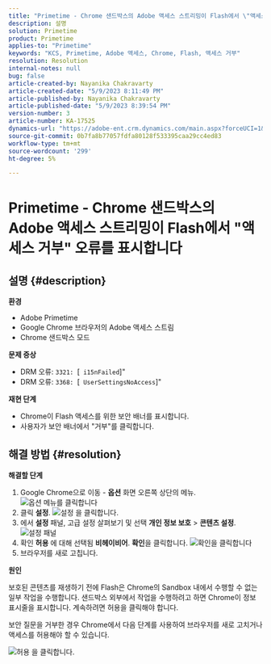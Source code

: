 ```yaml
---
title: "Primetime - Chrome 샌드박스의 Adobe 액세스 스트리밍이 Flash에서 \"액세스 거부\" 오류를 표시합니다."
description: 설명
solution: Primetime
product: Primetime
applies-to: "Primetime"
keywords: "KCS, Primetime, Adobe 액세스, Chrome, Flash, 액세스 거부"
resolution: Resolution
internal-notes: null
bug: false
article-created-by: Nayanika Chakravarty
article-created-date: "5/9/2023 8:11:49 PM"
article-published-by: Nayanika Chakravarty
article-published-date: "5/9/2023 8:39:54 PM"
version-number: 3
article-number: KA-17525
dynamics-url: "https://adobe-ent.crm.dynamics.com/main.aspx?forceUCI=1&pagetype=entityrecord&etn=knowledgearticle&id=e1a21bb9-a5ee-ed11-8849-6045bd006b3d"
source-git-commit: 0b7fa8b77057fdfa80128f533395caa29cc4ed83
workflow-type: tm+mt
source-wordcount: '299'
ht-degree: 5%

---
```


# Primetime - Chrome 샌드박스의 Adobe 액세스 스트리밍이 Flash에서 &quot;액세스 거부&quot; 오류를 표시합니다

## 설명 {#description}


<b>환경</b>

- Adobe Primetime
- Google Chrome 브라우저의 Adobe 액세스 스트림
- Chrome 샌드박스 모드


<b>문제 증상</b>

- DRM 오류: `3321: `[` i15nFailed`]&quot;
- DRM 오류: `3368: `[` UserSettingsNoAccess`]&quot;


<b>재현 단계</b>

- Chrome이 Flash 액세스를 위한 보안 배너를 표시합니다.
- 사용자가 보안 배너에서 &quot;거부&quot;를 클릭합니다.



## 해결 방법 {#resolution}


<b>해결할 단계</b>

1. Google Chrome으로 이동 - <b>옵션</b> 화면 오른쪽 상단의 메뉴.<br>    ![옵션 메뉴를 클릭합니다](https://helpx.adobe.com/content/dam/help/en/adobe-access/kb/error-3321/jcr%3acontent/main-pars/procedure/proc_par/step_0/step_par/image/setting_menu.png "옵션 메뉴를 클릭합니다")
2. 클릭 <b>설정</b>.    ![설정 을 클릭합니다.](https://helpx.adobe.com/content/dam/help/en/adobe-access/kb/error-3321/jcr%3acontent/main-pars/procedure/proc_par/step_1/step_par/image/3.jpg "설정 을 클릭합니다.")
3. 에서 <b>설정</b> 패널, 고급 설정 살펴보기 및 선택 <b>개인 정보 보호</b> > <b>콘텐츠 설정</b>.    ![설정 패널](https://helpx.adobe.com/content/dam/help/en/adobe-access/kb/error-3321/jcr%3acontent/main-pars/procedure/proc_par/step_2/step_par/image/5.jpg "설정 패널")
4. 확인 <b>허용</b> 에 대해 선택됨 <b>비헤이비어</b>. <b>확인</b>을 클릭합니다.    ![확인](https://helpx.adobe.com/content/dam/help/en/adobe-access/kb/error-3321/jcr%3acontent/main-pars/procedure/proc_par/step_3/step_par/image/unsandbox_settings.png "확인을 클릭합니다")을 클릭합니다
5. 브라우저를 새로 고칩니다.


<b>원인</b>

보호된 콘텐츠를 재생하기 전에 Flash은 Chrome의 Sandbox 내에서 수행할 수 없는 일부 작업을 수행합니다. 샌드박스 외부에서 작업을 수행하려고 하면 Chrome이 정보 표시줄을 표시합니다. 계속하려면 허용을 클릭해야 합니다.

보안 질문을 거부한 경우 Chrome에서 다음 단계를 사용하여 브라우저를 새로 고치거나 액세스를 허용해야 할 수 있습니다.

![허용 을 클릭합니다.](https://helpx.adobe.com/content/dam/help/en/adobe-access/kb/error-3321/jcr%3acontent/main-pars/image/chrome_infobar.png "허용 을 클릭합니다.")
